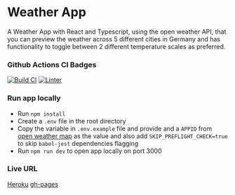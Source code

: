 # Weather App

A Weather App with React and Typescript, using the open weather API, that you can preview the weather across 5 different cities in Germany and has functionality to toggle between 2 different temperature scales as preferred.

### Github Actions CI Badges

[![Build CI](https://github.com/chokonaira/weather-app/actions/workflows/build.yml/badge.svg)](https://github.com/chokonaira/weather-app/actions/workflows/build.yml) [![Linter](https://github.com/chokonaira/weather-app/actions/workflows/linter.yml/badge.svg)](https://github.com/chokonaira/weather-app/actions/workflows/linter.yml)


### Run app locally
- Run `npm install`
- Create a `.env` file in the root directory
- Copy the variable in `.env.example` file and provide and a `APPID` from [open weather map](http://api.openweathermap.org) as the value and also add `SKIP_PREFLIGHT_CHECK=true` to skip `babel-jest` dependencies flagging
- Run `npm run dev` to open app locally on port 3000
### Live URL

[Heroku](https://pay-weather.herokuapp.com/)
[gh-pages](https://chokonaira.github.io/weather-app/)

